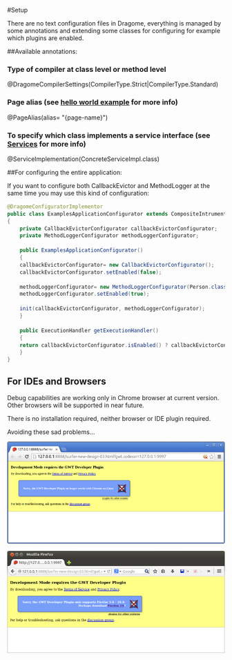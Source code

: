 #Setup

There are no text configuration files in Dragome, everything is managed by some annotations and extending some classes for configuring for example which plugins are enabled.

##Available annotations:

### Type of compiler at class level or method level
@DragomeCompilerSettings(CompilerType.Strict|CompilerType.Standard)

### Page alias (see [hello world example](helloworld-app.md) for more info)
@PageAlias(alias= "{page-name}")

### To specify which class implements a service interface (see [Services](services.md) for more info)
@ServiceImplementation(ConcreteServiceImpl.class)


##For configuring the entire application:


If you want to configure both CallbackEvictor and MethodLogger at the same time you may use this kind of configuration:

``` Java
@DragomeConfiguratorImplementor
public class ExamplesApplicationConfigurator extends CompositeIntrumentationDragomeConfigurator
{
    private CallbackEvictorConfigurator callbackEvictorConfigurator;
    private MethodLoggerConfigurator methodLoggerConfigurator;

    public ExamplesApplicationConfigurator()
    {
	callbackEvictorConfigurator= new CallbackEvictorConfigurator();
	callbackEvictorConfigurator.setEnabled(false);

	methodLoggerConfigurator= new MethodLoggerConfigurator(Person.class.getName());
	methodLoggerConfigurator.setEnabled(true);

	init(callbackEvictorConfigurator, methodLoggerConfigurator);
    }

    public ExecutionHandler getExecutionHandler()
    {
	return callbackEvictorConfigurator.isEnabled() ? callbackEvictorConfigurator.getExecutionHandler() : super.getExecutionHandler();
    }
}
```


## For IDEs and Browsers

Debug capabilities are working only in Chrome browser at current version. Other browsers will be supported in near future.


There is no installation required, neither browser or IDE plugin required.

Avoiding these sad problems...

![alt text](gwt-plugin-chrome.png "gwt-plugin-chrome")

![alt text](gwt-plugin-firefox.png "gwt-plugin-firefox")


